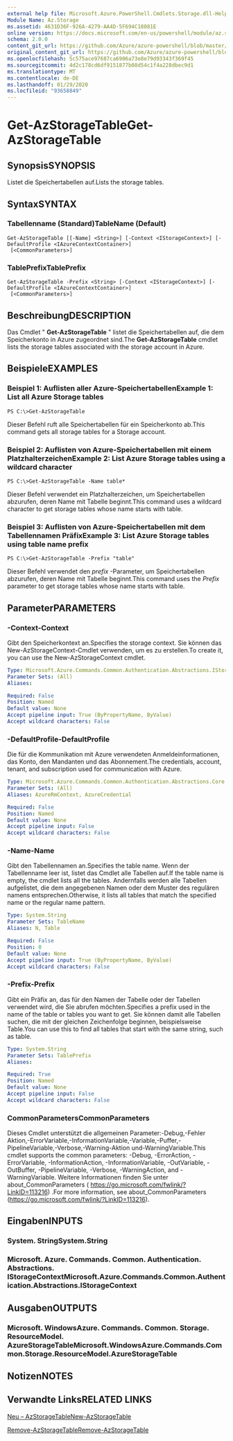 ```yaml
---
external help file: Microsoft.Azure.PowerShell.Cmdlets.Storage.dll-Help.xml
Module Name: Az.Storage
ms.assetid: 4631D36F-926A-4279-AA4D-5F694C18081E
online version: https://docs.microsoft.com/en-us/powershell/module/az.storage/get-azstoragetable
schema: 2.0.0
content_git_url: https://github.com/Azure/azure-powershell/blob/master/src/Storage/Storage.Management/help/Get-AzStorageTable.md
original_content_git_url: https://github.com/Azure/azure-powershell/blob/master/src/Storage/Storage.Management/help/Get-AzStorageTable.md
ms.openlocfilehash: 5c575ace97687ca6906a73e8e79d93343f369f45
ms.sourcegitcommit: 4d2c178cd6df9151877b08d54c1f4a228dbec9d1
ms.translationtype: MT
ms.contentlocale: de-DE
ms.lasthandoff: 01/29/2020
ms.locfileid: "93658849"
---
```

# <span data-ttu-id="f4fdb-101">Get-AzStorageTable</span><span class="sxs-lookup"><span data-stu-id="f4fdb-101">Get-AzStorageTable</span></span>

## <span data-ttu-id="f4fdb-102">Synopsis</span><span class="sxs-lookup"><span data-stu-id="f4fdb-102">SYNOPSIS</span></span>
<span data-ttu-id="f4fdb-103">Listet die Speichertabellen auf.</span><span class="sxs-lookup"><span data-stu-id="f4fdb-103">Lists the storage tables.</span></span>

## <span data-ttu-id="f4fdb-104">Syntax</span><span class="sxs-lookup"><span data-stu-id="f4fdb-104">SYNTAX</span></span>

### <span data-ttu-id="f4fdb-105">Tabellenname (Standard)</span><span class="sxs-lookup"><span data-stu-id="f4fdb-105">TableName (Default)</span></span>
```
Get-AzStorageTable [[-Name] <String>] [-Context <IStorageContext>] [-DefaultProfile <IAzureContextContainer>]
 [<CommonParameters>]
```

### <span data-ttu-id="f4fdb-106">TablePrefix</span><span class="sxs-lookup"><span data-stu-id="f4fdb-106">TablePrefix</span></span>
```
Get-AzStorageTable -Prefix <String> [-Context <IStorageContext>] [-DefaultProfile <IAzureContextContainer>]
 [<CommonParameters>]
```

## <span data-ttu-id="f4fdb-107">Beschreibung</span><span class="sxs-lookup"><span data-stu-id="f4fdb-107">DESCRIPTION</span></span>
<span data-ttu-id="f4fdb-108">Das Cmdlet " **Get-AzStorageTable** " listet die Speichertabellen auf, die dem Speicherkonto in Azure zugeordnet sind.</span><span class="sxs-lookup"><span data-stu-id="f4fdb-108">The **Get-AzStorageTable** cmdlet lists the storage tables associated with the storage account in Azure.</span></span>

## <span data-ttu-id="f4fdb-109">Beispiele</span><span class="sxs-lookup"><span data-stu-id="f4fdb-109">EXAMPLES</span></span>

### <span data-ttu-id="f4fdb-110">Beispiel 1: Auflisten aller Azure-Speichertabellen</span><span class="sxs-lookup"><span data-stu-id="f4fdb-110">Example 1: List all Azure Storage tables</span></span>
```
PS C:\>Get-AzStorageTable
```

<span data-ttu-id="f4fdb-111">Dieser Befehl ruft alle Speichertabellen für ein Speicherkonto ab.</span><span class="sxs-lookup"><span data-stu-id="f4fdb-111">This command gets all storage tables for a Storage account.</span></span>

### <span data-ttu-id="f4fdb-112">Beispiel 2: Auflisten von Azure-Speichertabellen mit einem Platzhalterzeichen</span><span class="sxs-lookup"><span data-stu-id="f4fdb-112">Example 2: List Azure Storage tables using a wildcard character</span></span>
```
PS C:\>Get-AzStorageTable -Name table*
```

<span data-ttu-id="f4fdb-113">Dieser Befehl verwendet ein Platzhalterzeichen, um Speichertabellen abzurufen, deren Name mit Tabelle beginnt.</span><span class="sxs-lookup"><span data-stu-id="f4fdb-113">This command uses a wildcard character to get storage tables whose name starts with table.</span></span>

### <span data-ttu-id="f4fdb-114">Beispiel 3: Auflisten von Azure-Speichertabellen mit dem Tabellennamen Präfix</span><span class="sxs-lookup"><span data-stu-id="f4fdb-114">Example 3: List Azure Storage tables using table name prefix</span></span>
```
PS C:\>Get-AzStorageTable -Prefix "table"
```

<span data-ttu-id="f4fdb-115">Dieser Befehl verwendet den *prefix* -Parameter, um Speichertabellen abzurufen, deren Name mit Tabelle beginnt.</span><span class="sxs-lookup"><span data-stu-id="f4fdb-115">This command uses the *Prefix* parameter to get storage tables whose name starts with table.</span></span>

## <span data-ttu-id="f4fdb-116">Parameter</span><span class="sxs-lookup"><span data-stu-id="f4fdb-116">PARAMETERS</span></span>

### <span data-ttu-id="f4fdb-117">-Context</span><span class="sxs-lookup"><span data-stu-id="f4fdb-117">-Context</span></span>
<span data-ttu-id="f4fdb-118">Gibt den Speicherkontext an.</span><span class="sxs-lookup"><span data-stu-id="f4fdb-118">Specifies the storage context.</span></span>
<span data-ttu-id="f4fdb-119">Sie können das New-AzStorageContext-Cmdlet verwenden, um es zu erstellen.</span><span class="sxs-lookup"><span data-stu-id="f4fdb-119">To create it, you can use the New-AzStorageContext cmdlet.</span></span>

```yaml
Type: Microsoft.Azure.Commands.Common.Authentication.Abstractions.IStorageContext
Parameter Sets: (All)
Aliases:

Required: False
Position: Named
Default value: None
Accept pipeline input: True (ByPropertyName, ByValue)
Accept wildcard characters: False
```

### <span data-ttu-id="f4fdb-120">-DefaultProfile</span><span class="sxs-lookup"><span data-stu-id="f4fdb-120">-DefaultProfile</span></span>
<span data-ttu-id="f4fdb-121">Die für die Kommunikation mit Azure verwendeten Anmeldeinformationen, das Konto, den Mandanten und das Abonnement.</span><span class="sxs-lookup"><span data-stu-id="f4fdb-121">The credentials, account, tenant, and subscription used for communication with Azure.</span></span>

```yaml
Type: Microsoft.Azure.Commands.Common.Authentication.Abstractions.Core.IAzureContextContainer
Parameter Sets: (All)
Aliases: AzureRmContext, AzureCredential

Required: False
Position: Named
Default value: None
Accept pipeline input: False
Accept wildcard characters: False
```

### <span data-ttu-id="f4fdb-122">-Name</span><span class="sxs-lookup"><span data-stu-id="f4fdb-122">-Name</span></span>
<span data-ttu-id="f4fdb-123">Gibt den Tabellennamen an.</span><span class="sxs-lookup"><span data-stu-id="f4fdb-123">Specifies the table name.</span></span>
<span data-ttu-id="f4fdb-124">Wenn der Tabellenname leer ist, listet das Cmdlet alle Tabellen auf.</span><span class="sxs-lookup"><span data-stu-id="f4fdb-124">If the table name is empty, the cmdlet lists all the tables.</span></span>
<span data-ttu-id="f4fdb-125">Andernfalls werden alle Tabellen aufgelistet, die dem angegebenen Namen oder dem Muster des regulären namens entsprechen.</span><span class="sxs-lookup"><span data-stu-id="f4fdb-125">Otherwise, it lists all tables that match the specified name or the regular name pattern.</span></span>

```yaml
Type: System.String
Parameter Sets: TableName
Aliases: N, Table

Required: False
Position: 0
Default value: None
Accept pipeline input: True (ByPropertyName, ByValue)
Accept wildcard characters: False
```

### <span data-ttu-id="f4fdb-126">-Prefix</span><span class="sxs-lookup"><span data-stu-id="f4fdb-126">-Prefix</span></span>
<span data-ttu-id="f4fdb-127">Gibt ein Präfix an, das für den Namen der Tabelle oder der Tabellen verwendet wird, die Sie abrufen möchten.</span><span class="sxs-lookup"><span data-stu-id="f4fdb-127">Specifies a prefix used in the name of the table or tables you want to get.</span></span>
<span data-ttu-id="f4fdb-128">Sie können damit alle Tabellen suchen, die mit der gleichen Zeichenfolge beginnen, beispielsweise Table.</span><span class="sxs-lookup"><span data-stu-id="f4fdb-128">You can use this to find all tables that start with the same string, such as table.</span></span>

```yaml
Type: System.String
Parameter Sets: TablePrefix
Aliases:

Required: True
Position: Named
Default value: None
Accept pipeline input: False
Accept wildcard characters: False
```

### <span data-ttu-id="f4fdb-129">CommonParameters</span><span class="sxs-lookup"><span data-stu-id="f4fdb-129">CommonParameters</span></span>
<span data-ttu-id="f4fdb-130">Dieses Cmdlet unterstützt die allgemeinen Parameter:-Debug,-Fehler Aktion,-ErrorVariable,-InformationVariable,-Variable,-Puffer,-PipelineVariable,-Verbose,-Warning-Aktion und-WarningVariable.</span><span class="sxs-lookup"><span data-stu-id="f4fdb-130">This cmdlet supports the common parameters: -Debug, -ErrorAction, -ErrorVariable, -InformationAction, -InformationVariable, -OutVariable, -OutBuffer, -PipelineVariable, -Verbose, -WarningAction, and -WarningVariable.</span></span> <span data-ttu-id="f4fdb-131">Weitere Informationen finden Sie unter about_CommonParameters ( https://go.microsoft.com/fwlink/?LinkID=113216) .</span><span class="sxs-lookup"><span data-stu-id="f4fdb-131">For more information, see about_CommonParameters (https://go.microsoft.com/fwlink/?LinkID=113216).</span></span>

## <span data-ttu-id="f4fdb-132">Eingaben</span><span class="sxs-lookup"><span data-stu-id="f4fdb-132">INPUTS</span></span>

### <span data-ttu-id="f4fdb-133">System. String</span><span class="sxs-lookup"><span data-stu-id="f4fdb-133">System.String</span></span>

### <span data-ttu-id="f4fdb-134">Microsoft. Azure. Commands. Common. Authentication. Abstractions. IStorageContext</span><span class="sxs-lookup"><span data-stu-id="f4fdb-134">Microsoft.Azure.Commands.Common.Authentication.Abstractions.IStorageContext</span></span>

## <span data-ttu-id="f4fdb-135">Ausgaben</span><span class="sxs-lookup"><span data-stu-id="f4fdb-135">OUTPUTS</span></span>

### <span data-ttu-id="f4fdb-136">Microsoft. WindowsAzure. Commands. Common. Storage. ResourceModel. AzureStorageTable</span><span class="sxs-lookup"><span data-stu-id="f4fdb-136">Microsoft.WindowsAzure.Commands.Common.Storage.ResourceModel.AzureStorageTable</span></span>

## <span data-ttu-id="f4fdb-137">Notizen</span><span class="sxs-lookup"><span data-stu-id="f4fdb-137">NOTES</span></span>

## <span data-ttu-id="f4fdb-138">Verwandte Links</span><span class="sxs-lookup"><span data-stu-id="f4fdb-138">RELATED LINKS</span></span>

[<span data-ttu-id="f4fdb-139">Neu – AzStorageTable</span><span class="sxs-lookup"><span data-stu-id="f4fdb-139">New-AzStorageTable</span></span>](./New-AzStorageTable.md)

[<span data-ttu-id="f4fdb-140">Remove-AzStorageTable</span><span class="sxs-lookup"><span data-stu-id="f4fdb-140">Remove-AzStorageTable</span></span>](./Remove-AzStorageTable.md)


